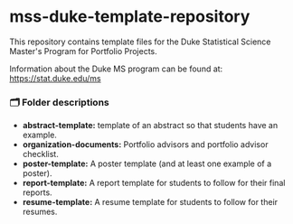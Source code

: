 # mss-duke-template-repository

This repository contains template files for the Duke Statistical Science Master's Program for Portfolio Projects. 

Information about the Duke MS program can be found at: https://stat.duke.edu/ms

### :card_index_dividers: Folder descriptions

- **abstract-template:** template of an abstract so that students have an example. 
- **organization-documents:** Portfolio advisors and portfolio advisor checklist.
- **poster-template:** A poster template (and at least one example of a poster).
- **report-template:** A report template for students to follow for their final reports.
- **resume-template:** A resume template for students to follow for their resumes. 
